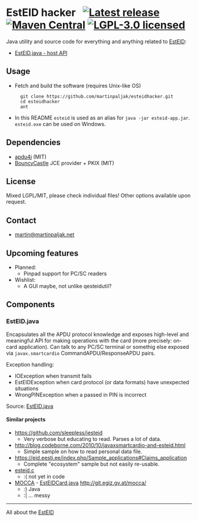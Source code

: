 # EstEID hacker &nbsp; [![Latest release](https://img.shields.io/github/release/martinpaljak/esteid.java/all.svg)](https://github.com/martinpaljak/esteid.java/releases)  [![Maven Central](https://maven-badges.herokuapp.com/maven-central/com.github.martinpaljak/esteid/badge.svg)](https://mvnrepository.com/artifact/com.github.martinpaljak/esteid) [![LGPL-3.0 licensed](https://img.shields.io/badge/license-LGPL-blue.svg)](https://github.com/martinpaljak/esteid.java/blob/master/LICENSE)

Java utility and source code for everything and anything related to [EstEID](https://esteid.org):

* [EstEID.java - host API](#esteidjava)

## Usage
* Fetch and build the software (requires Unix-like OS)

        git clone https://github.com/martinpaljak/esteidhacker.git
        cd esteidhacker
        ant

* In this README `esteid` is used as an alias for `java -jar esteid-app.jar`. `esteid.exe` can be used on Windows.


## Dependencies
* [apdu4j](https://github.com/martinpaljak/apdu4j) (MIT)
* [BouncyCastle](bouncycastle.org/java.html) JCE provider + PKIX (MIT)

## License
Mixed LGPL/MIT, please check individual files! Other options available upon request.

## Contact
* martin@martinpaljak.net

## Upcoming features
* Planned:
  * Pinpad support for PC/SC readers
* Wishlist:
  * A GUI maybe, not unlike qesteidutil?

## Components

### EstEID.java

Encapsulates all the APDU protocol knowledge and exposes high-level and meaningful API for making operations with the card (more precisely: on-card application). Can talk to any PC/SC terminal or somethig else exposed via `javax.smartcardio` CommandAPDU/ResponseAPDU pairs.

Exception handling:
* IOException when transmit fails
* EstEIDException when card protocol (or data formats) have unexpected situations
* WrongPINException when a passed in PIN is incorrect

Source: [EstEID.java](src/org/esteid/EstEID.java)

#### Similar projects
* https://github.com/sleepless/jesteid
  * Very verbose but educating to read. Parses a lot of data.
* http://blog.codeborne.com/2010/10/javaxsmartcardio-and-esteid.html
  * Simple sample on how to read personal data file.
* https://eid.eesti.ee/index.php/Sample_applications#Claims_application
  * Complete "ecosystem" sample but not easily re-usable.
* [esteid.c](https://github.com/martinpaljak/esteid.c)
  * :( not yet in code  
* [MOCCA](https://www.egiz.gv.at/en/schwerpunkte/9-MOCCA) - [EstEIDCard.java](https://joinup.ec.europa.eu/svn/mocca/trunk/smcc/src/main/java/at/gv/egiz/smcc/EstEIDCard.java) http://git.egiz.gv.at/mocca/
  * :) Java
  * :| ... messy

----
All about the [EstEID](https://esteid.org)
